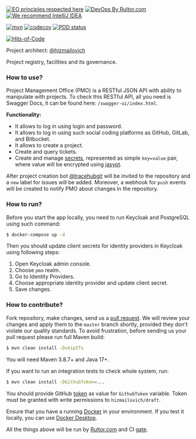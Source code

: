 [![EO principles respected here](https://www.elegantobjects.org/badge.svg)](https://www.elegantobjects.org)
[![DevOps By Rultor.com](https://www.rultor.com/b/ac-californium/api)](https://www.rultor.com/p/ac-californium/api)
[![We recommend IntelliJ IDEA](https://www.elegantobjects.org/intellij-idea.svg)](https://www.jetbrains.com/idea/)

[![mvn](https://github.com/tracehubpm/pmo/actions/workflows/mvn.yml/badge.svg)](https://github.com/tracehubpm/pmo/actions/workflows/mvn.yml)
[![codecov](https://codecov.io/gh/tracehubpm/pmo/graph/badge.svg?token=rnRZ3e6s6e)](https://codecov.io/gh/tracehubpm/pmo)
[![PDD status](http://www.0pdd.com/svg?name=tracehubpm/pmo)](http://www.0pdd.com/p?name=tracehubpm/pmo)

[![Hits-of-Code](https://hitsofcode.com/github/tracehubpm/pmo)](https://hitsofcode.com/view/github/tracehubpm/pmo)

Project architect: [@hizmailovich](https://github.com/hizmailovich)

Project registry, facilities and its governance.

### How to use?

Project Management Office (PMO) is a RESTful JSON API with ability to
manipulate with projects. To check this RESTful API, all you need is Swagger Docs,
it can be found here: `/swagger-ui/index.html`.

**Functionality:**

* It allows to log in using login and password.
* It allows to log in using such social coding platforms as GitHub, GitLab, and Bitbucket.
* It allows to create a project.
* Create and query tickets. 
* Create and manage [secrets](https://en.wikipedia.org/wiki/Environment_variable), represented as simple `key=value`
pair, where value will be encrypted using [jasypt](http://www.jasypt.org).

After project creation bot [@tracehubgit](https://github.com/tracehubgit) will be invited
to the repository and a `new` label for issues will be added. Moreover, a webhook for `push` events will be
created to notify PMO about changes in the repository.

### How to run?

Before you start the app locally, you need to run Keycloak and PostgreSQL using such command:

```bash
$ docker-compose up -d
```

Then you should update client secrets for identity providers in Keycloak using following steps:

1. Open Keycloak admin console.
2. Choose `pmo` realm.
3. Go to Identity Providers.
4. Choose appropriate identity provider and update client secret.
5. Save changes.

### How to contribute?

Fork repository, make changes, send us a [pull request](https://www.yegor256.com/2014/04/15/github-guidelines.html).
We will review your changes and apply them to the `master` branch shortly,
provided they don't violate our quality standards. To avoid frustration,
before sending us your pull request please run full Maven build:

```bash
$ mvn clean install -DskipITs
```

You will need Maven 3.8.7+ and Java 17+.

If you want to run an integration tests to check whole system, run:

```bash
$ mvn clean install -DGithubToken=...
```

You should provide GitHub [token](https://github.com/settings/tokens) as value for `GithubToken` variable.
Token must be granted with write permissions to `hizmailovich/draft`.

Ensure that you have a running [Docker](https://docs.docker.com/config/daemon/troubleshoot/) in your environment.
If you test it locally, you can use [Docker Desktop](https://www.docker.com/products/docker-desktop).

All the things above will be run by [Rultor.com](http://rultor.com/)
and CI [gate](https://github.com/tracehub/pmo/actions).
